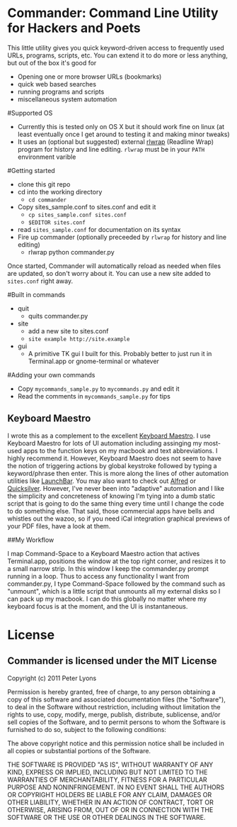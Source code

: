 # Commander: Command Line Utility for Hackers and Poets

This little utility gives you quick keyword-driven access to frequently used
URLs, programs, scripts, etc.  You can extend it to do more or less anything, 
but out of the box it's good for

* Opening one or more browser URLs (bookmarks)
* quick web based searches
* running programs and scripts
* miscellaneous system automation

#Supported OS
* Currently this is tested only on OS X but it should work fine on linux (at 
  least eventually once I get around to testing it and making minor tweaks)
* It uses an (optional but suggested) external [rlwrap](https://trac.macports.org/browser/trunk/dports/sysutils/rlwrap/Portfile) (Readline Wrap) program for history and line
editing. `rlwrap` must be in your `PATH` environment varible

#Getting started

* clone this git repo
* cd into the working directory
    * `cd commander`
* Copy sites_sample.conf to sites.conf and edit it
    * `cp sites_sample.conf sites.conf`
    * `$EDITOR sites.conf`
* read `sites_sample.conf` for documentation on its syntax
* Fire up commander (optionally preceeded by `rlwrap` for history and line editing)
    * rlwrap python commander.py

Once started, Commander will automatically reload as needed when files are
updated, so don't worry about it.  You can use a new site added to `sites.conf`
right away.

#Built in commands
* quit
    * quits commander.py
* site
    * add a new site to sites.conf
    * `site example http://site.example`
* gui
    * A primitive TK gui I built for this.  Probably better to just run it
    in Terminal.app or gnome-terminal or whatever

#Adding your own commands
* Copy `mycommands_sample.py` to `mycommands.py` and edit it
* Read the comments in `mycommands_sample.py` for tips

## Keyboard Maestro

I wrote this as a complement to the excellent
[Keyboard Maestro](http://www.keyboardmaestro.com/). I use Keyboard Maestro 
for lots of UI automation including assinging my most-used apps to the function
keys on my macbook and text abbreviations.  I highly recommend it.  However,
Keyboard Maestro does not seem to have the notion of triggering actions by
global keystroke followed by typing a keyword/phrase then enter.  This is more along
the lines of other automation utilities like
[LaunchBar](http://www.obdev.at/products/launchbar/index.html).
You may also want to check out [Alfred](http://www.alfredapp.com/)
or [Quicksilver](http://qsapp.com/). However, I've never been into "adaptive"
automation and I like the simplicity and concreteness of knowing I'm tying into
a dumb static script that is going to do the same thing every time until I
change the code to do something else. That said, those commercial apps have
bells and whistles out the wazoo, so if you need iCal integration graphical
previews of your PDF files, have a look at them.

##My Workflow

I map Command-Space to a Keyboard Maestro action that actives Terminal.app,
positions the window at the top right corner, and resizes it to a small narrow
strip.  In this window I keep the commander.py prompt running in a loop.  Thus
to access any functionality I want from commander.py, I type Command-Space
followed by the command such as "unmount", which is a little script that
unmounts all my external disks so I can pack up my macbook. I can do this
globally no matter where my keyboard focus is at the moment, and the UI is
instantaneous.

# License

## Commander is licensed under the MIT License
Copyright (c) 2011 Peter Lyons

Permission is hereby granted, free of charge, to any person obtaining a copy of this software and associated documentation files (the "Software"), to deal in the Software without restriction, including without limitation the rights to use, copy, modify, merge, publish, distribute, sublicense, and/or sell copies of the Software, and to permit persons to whom the Software is furnished to do so, subject to the following conditions:

The above copyright notice and this permission notice shall be included in all copies or substantial portions of the Software.

THE SOFTWARE IS PROVIDED "AS IS", WITHOUT WARRANTY OF ANY KIND, EXPRESS OR IMPLIED, INCLUDING BUT NOT LIMITED TO THE WARRANTIES OF MERCHANTABILITY, FITNESS FOR A PARTICULAR PURPOSE AND NONINFRINGEMENT. IN NO EVENT SHALL THE AUTHORS OR COPYRIGHT HOLDERS BE LIABLE FOR ANY CLAIM, DAMAGES OR OTHER LIABILITY, WHETHER IN AN ACTION OF CONTRACT, TORT OR OTHERWISE, ARISING FROM, OUT OF OR IN CONNECTION WITH THE SOFTWARE OR THE USE OR OTHER DEALINGS IN THE SOFTWARE.